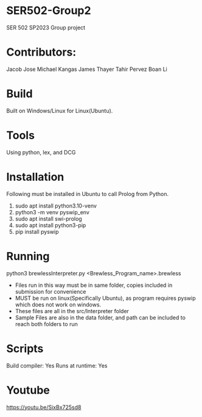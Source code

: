 # SER502-Group2
SER 502 SP2023 Group project

# Contributors:
Jacob Jose
Michael Kangas
James Thayer
Tahir Pervez
Boan Li

# Build
Built on Windows/Linux for Linux(Ubuntu).

# Tools
Using python, lex, and DCG

# Installation
Following must be installed in Ubuntu to call Prolog from Python.

1.   sudo apt install python3.10-venv
2.   python3 -m venv pyswip_env 
3.   sudo apt install swi-prolog
4.   sudo apt install python3-pip
5.   pip install pyswip

# Running
python3 brewlessInterpreter.py <Brewless_Program_name>.brewless
- Files run in this way must be in same folder, copies included in submission for convenience 
- MUST be run on linux(Specifically Ubuntu), as program requires pyswip which does not work on windows.
- These files are all in the src/Interpreter folder
- Sample Files are also in the data folder, and path can be included to reach both folders to run

# Scripts
Build compiler: Yes
Runs at runtime: Yes

# Youtube
https://youtu.be/SixBx725sd8

